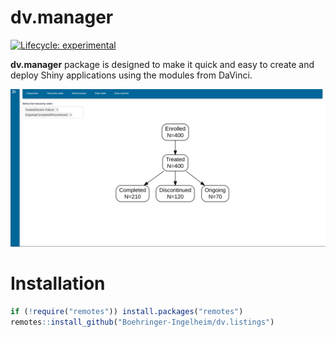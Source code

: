 
<!-- README.md is generated from README.Rmd. Please edit that file -->

# dv.manager

<!-- badges: start -->

[![Lifecycle:
experimental](man/figures/lifecycle_experimental.svg)](https://www.tidyverse.org/lifecycle/#experimental)

<!-- badges: end -->

**dv.manager** package is designed to make it quick and easy to create
and deploy Shiny applications using the modules from DaVinci.

![](man/figures/modmanager.png)

# Installation

``` r
if (!require("remotes")) install.packages("remotes")
remotes::install_github("Boehringer-Ingelheim/dv.listings")
```
